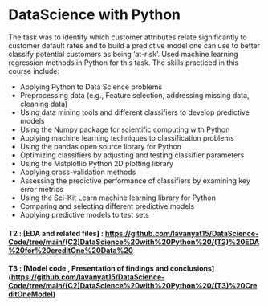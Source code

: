 # DataScience with Python

The task was to identify which customer attributes relate significantly to customer default rates and to build a predictive model one can use to better classify potential customers as being ‘at-risk’. Used machine learning regression methods in Python for this task. 
The skills practiced in this course include:

* Applying Python to Data Science problems
* Preprocessing data (e.g., Feature selection, addressing missing data, cleaning data)
* Using data mining tools and different classifiers to develop predictive models
* Using the Numpy package for scientific computing with Python
* Applying machine learning techniques to classification problems
* Using the pandas open source library for Python 
* Optimizing classifiers by adjusting and testing classifier parameters
* Using the Matplotlib Python 2D plotting library 
* Applying cross-validation methods
* Assessing the predictive performance of classifiers by examining key error metrics
* Using the Sci-Kit Learn machine learning library for Python
* Comparing and selecting different predictive models
* Applying predictive models to test sets

#### T2 : [EDA and related files] : https://github.com/lavanyat15/DataScience-Code/tree/main/(C2)DataScience%20with%20Python%20/(T2)%20EDA%20for%20creditOne%20Data%20

#### T3 : [Model code , Presentation of findings and conclusions] (https://github.com/lavanyat15/DataScience-Code/tree/main/(C2)DataScience%20with%20Python%20/(T3)%20CreditOneModel)
